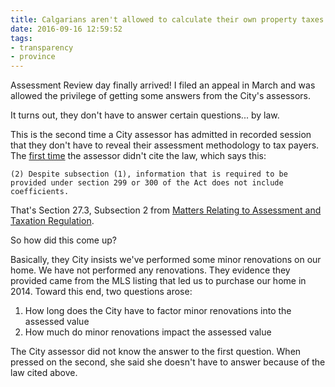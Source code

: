 ```yaml
---
title: Calgarians aren't allowed to calculate their own property taxes
date: 2016-09-16 12:59:52
tags:
- transparency
- province
---
```


Assessment Review day finally arrived! I filed an appeal in March and was allowed the privilege of getting some answers from the City's assessors.

It turns out, they don't have to answer certain questions... by law.

This is the second time a City assessor has admitted in recorded session that they don't have to reveal their assessment methodology to tax payers. The [first time](/2016/08/25/Calgary-Assessment-Review-Board-Hearing-Process/) the assessor didn't cite the law, which says this:

```
(2) Despite subsection (1), information that is required to be
provided under section 299 or 300 of the Act does not include
coefficients. 
```

That's Section 27.3, Subsection 2 from [Matters Relating to Assessment and Taxation Regulation](http://www.qp.alberta.ca/documents/Regs/2004_220.pdf). 

So how did this come up?

Basically, they City insists we've performed some minor renovations on our home. We have not performed any renovations. They evidence they provided came from the MLS listing that led us to purchase our home in 2014. Toward this end, two questions arose:

1. How long does the City have to factor minor renovations into the assessed value
2. How much do minor renovations impact the assessed value

The City assessor did not know the answer to the first question. When pressed on the second, she said she doesn't have to answer because of the law cited above.



